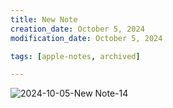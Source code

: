 ```yaml
---
title: New Note
creation_date: October 5, 2024
modification_date: October 5, 2024

tags: [apple-notes, archived]

---
```



![2024-10-05-New Note-14](images/2024-10-05-New%20Note-14.png)
